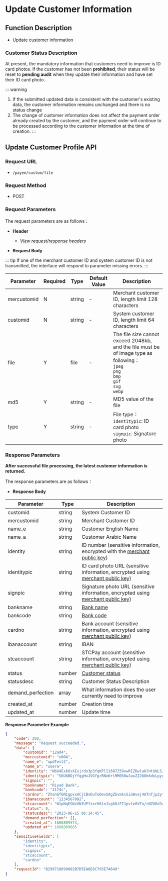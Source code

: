 # Update Customer Information

## Function Description

- Update customer information

### Customer Status Description

At present, the mandatory information that customers need to improve is ID card photos. If the customer has not been **prohibited**, their status will be reset to **pending audit** when they update their information and have set their ID card photo.

::: warning 
1. If the submitted updated data is consistent with the customer's existing data, the customer information remains unchanged and there is no status change
2. The change of customer information does not affect the payment order already created by the customer, and the payment order will continue to be processed according to the customer information at the time of creation.
:::

## Update Customer Profile API

### Request URL

- `/payee/custom/file`

### Request Method

- POST

### Request Parameters

The request parameters are as follows：

- **Header**

  - [_View request/response headers_](/en/payoutApi/apiRule/header)

- **Request Body**

::: tip 
If one of the merchant customer ID and system customer ID is not transmitted, the interface will respond to parameter missing errors.
:::

| **Parameter** | **Required** | **Type** | **Default Value** | **Description**                                                                                                                               |
| ------------- | ------------ | -------- | ----------------- | --------------------------------------------------------------------------------------------------------------------------------------------- |
| mercustomid   | N            | string   | -                 | Merchant customer ID, length limit 128 characters                                                                                             |
| customid      | N            | string   | -                 | System customer ID, length limit 64 characters                                                                                                |
| file          | Y            | file     | -                 | The file size cannot exceed 2048kb, and the file must be of image type as following：<br>`jpeg`<br>`png`<br>`bmp`<br>`gif`<br>`svg`<br>`webp` |
| md5           | Y            | string   | -                 | MD5 value of the file                                                                                                                         |
| type          | Y            | string   | -                 | File type：<br>`identitypic`: ID card photo<br>`signpic`: Signature photo                                                                     |

### Response Parameters

**After successful file processing, the latest customer information is returned.**

The response parameters are as follows：

- **Response Body**

| **Parameter**     | **Type** | **Description**                                                                                                                                      |
| ----------------- | -------- | ---------------------------------------------------------------------------------------------------------------------------------------------------- |
| customid          | string   | System Customer ID                                                                                                                                   |
| mercustomid       | string   | Merchant Customer ID                                                                                                                                 |
| name_e            | string   | Customer English Name                                                                                                                                |
| name_a            | string   | Customer Arabic Name                                                                                                                                 |
| identity          | string   | ID number (sensitive information, encrypted with the [merchant public key](/en/payoutApi/apiRule/certificateKey#merchant-public-private-key))        |
| identitypic       | string   | ID card photo URL (sensitive information, encrypted using [merchant public key](/en/payoutApi/apiRule/certificateKey#merchant-public-private-key))   |
| signpic           | string   | Signature photo URL (sensitive information, encrypted using [merchant public key](/en/payoutApi/apiRule/certificateKey#merchant-public-private-key)) |
| bankname          | string   | [Bank name](/en/payoutApi/banks/bankList)                                                                                                            |
| bankcode          | string   | [Bank code](/en/payoutApi/banks/bankList)                                                                                                            |
| cardno            | string   | Bank account (sensitive information, encrypted using [merchant public key](/en/payoutApi/apiRule/certificateKey#merchant-public-private-key))        |
| ibanaccount       | string   | IBAN                                                                                                                                                 |
| stcaccount        | string   | STCPay account (sensitive information, encrypted using [merchant public key](/en/payoutApi/apiRule/certificateKey#merchant-public-private-key))      |
| status            | number   | [Customer status](/en/payoutApi/appendix/customStatus)                                                                                               |
| statusdesc        | string   | Customer Status Description                                                                                                                          |
| demand_perfection | array    | What information does the user currently need to improve                                                                                             |
| created_at        | number   | Creation time                                                                                                                                        |
| updated_at        | number   | Update time                                                                                                                                          |

**Response Parameter Example**

```json
{
    "code": 200,
    "message": "Request succeeded.",
    "data": {
        "customid": "12ad4",
        "mercustomid": "u004",
        "name_e": "updTest2",
        "name_a": "usera",
        "identity": "NbX4Ex6OsXEujrdo3p3fqKPlI1607Z59xwRIZDwlaHlHtUNLSJCP6Hp9TQVVZt66Pw+7LLENT84l6TiH7owxgY+jUl5qfRs4+ooNb3Hb4tWgXcUBi3f8NDKI3KNL5FdiXXsaqy/l8uWZoiDuRuwfQCZEUJPl3yacVfwgq8IwUO4Gqld9iN6ciyxAT16w/rkafV56gNDaWNrLet8/3HxaCUXmYfs1SpYyUwi3Hn2uI1sDme9MLZtPUo/0Nwbq5MyR5IANq4O6Enw1K3LQ4g9ZmmS7QpY7iFGT/3zKFAsycjD8focAmM9+quITspykDR3p0y9Pvs6PWMXiR5FjhAaRsw==",
        "identitypic": "S6U6BDjYfqgHxJVGfgrRNoK+lMM050wJaxZZJ68k6dnLpyoqETiSbLvjVmmFnfdTnzQRKu3qXAKRe/PJYDq4EgT5G2hS0iS3UtvkHKgjACcDvgPqVIGDpH4ru7UbopZwJNRfrBLlVcV+N+wWMqii/r1t5wTGdx8yupy/3jhZX7hhO8HFl+BvR4JSgdPWNH00zu4sTi/w2P5wEayIzK4ya/Be7w0ULbhFgoczNRrdo9hoIbewH529s74OApked4/U3uaquCjjv6h+m+U/P9efRTsOl+5u/AmYxO4mTI2C+k8SY8lK9JUBI+1wVQm/Sj81UcXAFLN2IjFYo/bbrZuOww==",
        "signpic": "",
        "bankname": "Riyad Bank",
        "bankcode": "1174c",
        "cardno": "ZVanGfGN1gpvxACjCBvDuToQevSAgZbvmksSioWvej4ATnTjp2ytSmdcIkKA3CtkcoiZXTVp11yazyj4JYpQDC99uO+mE13zIz48Uxs98GM8DY+USO3SPCAEn70YyBZ5jX9GfhWob+1UwUkqjh++WOvQbYZl7JxxMLyTG62T4pXo74XWHZeX5kUTTFOJvX8Lc9h3WmVV8GG6xcU+HZ2dWlUO0EZHTIFm7ymre5w1fXUfR9ljHzb7AVYnTIArLENPPFSNYh7HvzZIMloA0exffgcUT4sZwUD5iTeNXDSAjfLRb/n7HDFAlTvZZpxWt0cKNSruPtvyQ5xiptAA3RmEOw==",
        "ibanaccount": "1234567892",
        "stcaccount": "W1pNqEGNzONfUPfixrH61nJsgh8iFI1pv1e0VFo/rNZO6d34fFPwj/SPMqajWRjOFp8IJjBJZWOMbFALS8nTx93lhIJddtEWkNPf3t+qKSlyehORZhF/5RYzvmAu7ThV/124BOzSs/LsX7u8ZKzhudpVU6GWFZr+0GgwzDZNr/SdVm9S2ec621wSuUVgzu3ahINg/7ko5RuVzkK6eUPZ+R/v8xnRowH6SCjKfuNtHONU/7u0si1gryL8D7cb1NYy2yAx7FxWexRFyDendPZB0TsISMwAqV29RSDxG+AfJDvbsfs3mZia352avZmEpxcxILntqncjOdRnVrjEheq8sQ==",
        "status": 0,
        "statusdesc": "2023-06-15 06:14:45",
        "demand_perfection": [],
        "created_at": 1686809574,
        "updated_at": 1686809685
    },
    "sensitiveFields": [
        "identity",
        "identitypic",
        "signpic",
        "stcaccount",
        "cardno"
    ],
    "requestId": "B299710699082B7D5EA8E6C793E74649"
}
```